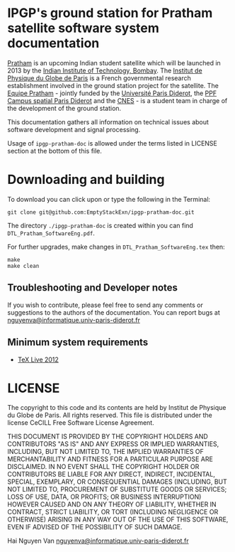 IPGP's ground station for Pratham satellite software system documentation 
==============

[Pratham](http://www.aero.iitb.ac.in/pratham/) is an upcoming Indian student satellite which will be launched in 2013 by the [Indian Institute of Technology, Bombay](http://www.iitb.ac.in/). The [Institut de Physique du Globe de Paris](http://ipgp.fr/) is a French governmental research establishment involved in the ground station project for the satellite. The [Equipe Pratham](http://spacecampus-paris.eu/index.php?option=com_content&view=article&id=87&Itemid=87&lang=fr) - jointly funded by the [Université Paris Diderot](http://www.univ-paris-diderot.fr), the [PPF Campus spatial Paris Diderot](http://www.campusspatial-paris.fr/) and the [CNES](http://www.cnes.fr) - is a student team in charge of the development of the ground station.

This documentation gathers all information on technical issues about software development and signal processing.

Usage of `ipgp-pratham-doc` is allowed under the terms listed in LICENSE section at the bottom of this file.


Downloading and building
=============

To download you can click upon or type the following in the Terminal:

	git clone git@github.com:EmptyStackExn/ipgp-pratham-doc.git

The directory `./ipgp-pratham-doc` is created within you can find `DTL_Pratham_SoftwareEng.pdf`.

For further upgrades, make changes in `DTL_Pratham_SoftwareEng.tex` then:

	make
	make clean

Troubleshooting and Developer notes
---------------

If you wish to contribute, please feel free to send any comments or suggestions to the authors of the documentation. You can report bugs at <nguyenva@informatique.univ-paris-diderot.fr>


Minimum system requirements
---------------------------

- [TeX Live 2012](http://www.tug.org/texlive/)

LICENSE
=======

The copyright to this code and its contents are held by Institut de Physique du Globe de Paris. All rights reserved. This file is distributed under the license CeCILL Free Software License Agreement.

THIS DOCUMENT IS PROVIDED BY THE COPYRIGHT HOLDERS AND CONTRIBUTORS "AS IS" AND ANY EXPRESS OR IMPLIED WARRANTIES, INCLUDING, BUT NOT LIMITED TO, THE IMPLIED WARRANTIES OF MERCHANTABILITY AND FITNESS FOR A PARTICULAR PURPOSE ARE DISCLAIMED. IN NO EVENT SHALL THE COPYRIGHT HOLDER OR CONTRIBUTORS BE LIABLE FOR ANY DIRECT, INDIRECT, INCIDENTAL, SPECIAL, EXEMPLARY, OR CONSEQUENTIAL DAMAGES (INCLUDING, BUT NOT LIMITED TO, PROCUREMENT OF SUBSTITUTE GOODS OR SERVICES; LOSS OF USE, DATA, OR PROFITS; OR BUSINESS INTERRUPTION) HOWEVER CAUSED AND ON ANY THEORY OF LIABILITY, WHETHER IN CONTRACT, STRICT LIABILITY, OR TORT (INCLUDING NEGLIGENCE OR OTHERWISE) ARISING IN ANY WAY OUT OF THE USE OF THIS SOFTWARE, EVEN IF ADVISED OF THE POSSIBILITY OF SUCH DAMAGE.

Hai Nguyen Van <nguyenva@informatique.univ-paris-diderot.fr>
